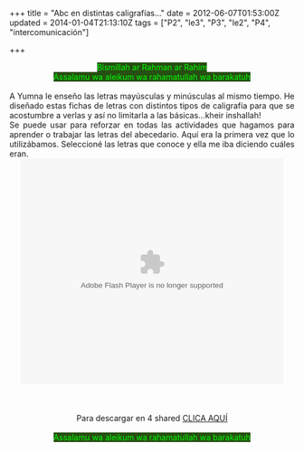 +++
title = "Abc en distintas caligrafías..."
date = 2012-06-07T01:53:00Z
updated = 2014-01-04T21:13:10Z
tags = ["P2", "le3", "P3", "le2", "P4", "intercomunicación"]

+++

<div dir="ltr" style="text-align: left;" trbidi="on"><div style="text-align: center;"><span style="background-color: #274e13; color: lime;">Bismillah ar Rahman ar Rahim</span></div><div style="text-align: center;"><span style="background-color: #274e13; color: lime;">Assalamu wa aleikum wa rahamatullah wa barakatuh</span></div><br /><div style="text-align: justify;">A Yumna le enseño las letras mayúsculas y minúsculas al mismo tiempo. He diseñado estas fichas de letras con distintos tipos de caligrafía para que se acostumbre a verlas y así no limitarla a las básicas...kheir inshallah!</div><div style="text-align: justify;">Se puede usar para reforzar en todas las actividades que hagamos para aprender o trabajar las letras del abecedario. Aquí era la primera vez que lo utilizábamos. Seleccioné las letras que conoce y ella me iba diciendo cuáles eran.</div><center><embed allowfullscreen="true" allowscriptaccess="always" height="400" src="https://app.box.com/embed/67dh7demye6xoxu.swf" type="application/x-shockwave-flash" width="466" wmode="opaque"></embed></center> <br /><div class="separator" style="clear: both; text-align: center;"></div><br /><div class="separator" style="clear: both; text-align: center;"></div><div class="separator" style="clear: both; text-align: center;"><br /></div><div class="separator" style="clear: both; text-align: center;">Para descargar en 4 shared&nbsp;<a href="http://www.4shared.com/office/A4XJmVoD/Abc_caligrfico.html">CLICA AQUÍ</a></div><div class="separator" style="clear: both; text-align: center;"><br /></div><div class="separator" style="clear: both; text-align: center;"><span style="background-color: #274e13; color: lime;">Assalamu wa aleikum wa rahamatullah wa barakatuh</span></div><br /></div>
